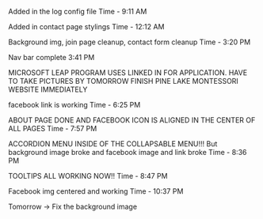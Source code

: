 Added in the log config file
Time - 9:11 AM

Added in contact page stylings
Time - 12:12 AM

Background img, join page cleanup, contact form cleanup
Time - 3:20 PM

Nav bar complete
3:41 PM

MICROSOFT LEAP PROGRAM USES LINKED IN FOR APPLICATION.
HAVE TO TAKE PICTURES BY TOMORROW
FINISH PINE LAKE MONTESSORI WEBSITE IMMEDIATELY

facebook link is working
Time - 6:25 PM

ABOUT PAGE DONE AND FACEBOOK ICON IS ALIGNED IN THE CENTER OF ALL PAGES
Time - 7:57 PM

ACCORDION MENU INSIDE OF THE COLLAPSABLE MENU!!! But background image broke and facebook image and link broke
Time - 8:36 PM

TOOLTIPS ALL WORKING NOW!!
Time - 8:47 PM

Facebook img centered and working
Time - 10:37 PM

Tomorrow ->
Fix the background image
